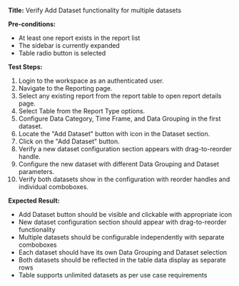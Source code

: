 **Title:** Verify Add Dataset functionality for multiple datasets

**Pre-conditions:**
* At least one report exists in the report list
* The sidebar is currently expanded
* Table radio button is selected

**Test Steps:**
1. Login to the workspace as an authenticated user.
2. Navigate to the Reporting page.
3. Select any existing report from the report table to open report details page.
4. Select Table from the Report Type options.
5. Configure Data Category, Time Frame, and Data Grouping in the first dataset.
6. Locate the "Add Dataset" button with icon in the Dataset section.
7. Click on the "Add Dataset" button.
8. Verify a new dataset configuration section appears with drag-to-reorder handle.
9. Configure the new dataset with different Data Grouping and Dataset parameters.
10. Verify both datasets show in the configuration with reorder handles and individual comboboxes.

**Expected Result:**
* Add Dataset button should be visible and clickable with appropriate icon
* New dataset configuration section should appear with drag-to-reorder functionality
* Multiple datasets should be configurable independently with separate comboboxes
* Each dataset should have its own Data Grouping and Dataset selection
* Both datasets should be reflected in the table data display as separate rows
* Table supports unlimited datasets as per use case requirements